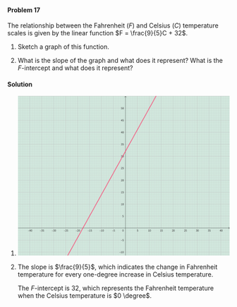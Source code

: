 <div class="alert alert-warning" role="alert">
<h4 class="alert-heading">Problem 17</h4>

The relationship between the Fahrenheit ($F$) and Celsius ($C$) temperature scales is given by the linear function $F = \frac{9}{5}C + 32$.

1. Sketch a graph of this function.

2. What is the slope of the graph and what does it represent? What is the $F$-intercept and what does it represent?

</div>

<div class="alert alert-success" role="alert">
<h4 class="alert-heading">Solution</h4>

1. ![](_media/graph4.png)

2. The slope is $\frac{9}{5}$, which indicates the change in Fahrenheit temperature for every one-degree increase in Celsius temperature.

    The $F$-intercept is $32$, which represents the Fahrenheit temperature when the Celsius temperature is $0 \degree$. 

</div>

